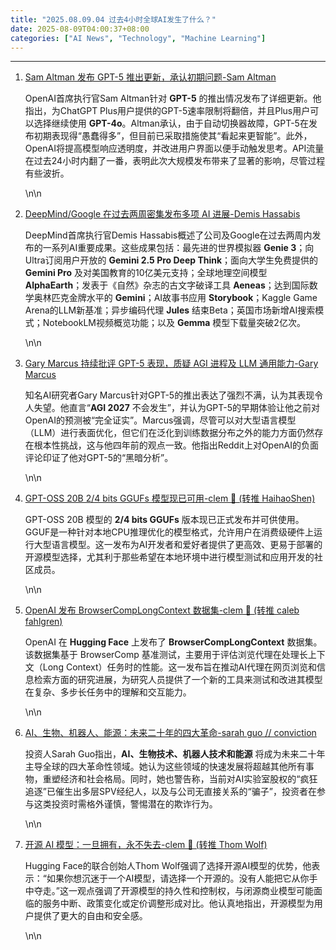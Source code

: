 ```yaml
---
title: "2025.08.09.04 过去4小时全球AI发生了什么？"
date: 2025-08-09T04:00:37+08:00
categories: ["AI News", "Technology", "Machine Learning"]
---
```


---

1.  [Sam Altman 发布 GPT-5 推出更新，承认初期问题-Sam Altman](https://x.com/sama/status/1953893841381273969)

    OpenAI首席执行官Sam Altman针对 **GPT-5** 的推出情况发布了详细更新。他指出，为ChatGPT Plus用户提供的GPT-5速率限制将翻倍，并且Plus用户可以选择继续使用 **GPT-4o**。Altman承认，由于自动切换器故障，GPT-5在发布初期表现得“愚蠢得多”，但目前已采取措施使其“看起来更智能”。此外，OpenAI将提高模型响应透明度，并改进用户界面以便手动触发思考。API流量在过去24小时内翻了一番，表明此次大规模发布带来了显著的影响，尽管过程有些波折。

    \n\n

2.  [DeepMind/Google 在过去两周密集发布多项 AI 进展-Demis Hassabis](https://x.com/demishassabis/status/1953887339094143156)

    DeepMind首席执行官Demis Hassabis概述了公司及Google在过去两周内发布的一系列AI重要成果。这些成果包括：最先进的世界模拟器 **Genie 3**；向Ultra订阅用户开放的 **Gemini 2.5 Pro Deep Think**；面向大学生免费提供的 **Gemini Pro** 及对美国教育的10亿美元支持；全球地理空间模型 **AlphaEarth**；发表于《自然》杂志的古文字破译工具 **Aeneas**；达到国际数学奥林匹克金牌水平的 **Gemini**；AI故事书应用 **Storybook**；Kaggle Game Arena的LLM新基准；异步编码代理 **Jules** 结束Beta；英国市场新增AI搜索模式；NotebookLM视频概览功能；以及 **Gemma** 模型下载量突破2亿次。

    \n\n

3.  [Gary Marcus 持续批评 GPT-5 表现，质疑 AGI 进程及 LLM 通用能力-Gary Marcus](https://x.com/GaryMarcus/status/1953896734306054352)

    知名AI研究者Gary Marcus针对GPT-5的推出表达了强烈不满，认为其表现令人失望。他直言“**AGI 2027** 不会发生”，并认为GPT-5的早期体验让他之前对OpenAI的预测被“完全证实”。Marcus强调，尽管可以对大型语言模型（LLM）进行表面优化，但它们在泛化到训练数据分布之外的能力方面仍然存在根本性挑战，这与他四年前的观点一致。他指出Reddit上对OpenAI的负面评论印证了他对GPT-5的“黑暗分析”。

    \n\n

4.  [GPT-OSS 20B 2/4 bits GGUFs 模型现已可用-clem 🤗 (转推 HaihaoShen)](https://x.com/ClementDelangue/status/1953872560631738662)

    GPT-OSS 20B 模型的 **2/4 bits GGUFs** 版本现已正式发布并可供使用。GGUF是一种针对本地CPU推理优化的模型格式，允许用户在消费级硬件上运行大型语言模型。这一发布为AI开发者和爱好者提供了更高效、更易于部署的开源模型选择，尤其利于那些希望在本地环境中进行模型测试和应用开发的社区成员。

    \n\n

5.  [OpenAI 发布 BrowserCompLongContext 数据集-clem 🤗 (转推 caleb fahlgren)](https://x.com/ClementDelangue/status/1953851335159259186)

    OpenAI 在 **Hugging Face** 上发布了 **BrowserCompLongContext** 数据集。该数据集基于 BrowserComp 基准测试，主要用于评估浏览代理在处理长上下文（Long Context）任务时的性能。这一发布旨在推动AI代理在网页浏览和信息检索方面的研究进展，为研究人员提供了一个新的工具来测试和改进其模型在复杂、多步长任务中的理解和交互能力。

    \n\n

6.  [AI、生物、机器人、能源：未来二十年的四大革命-sarah guo // conviction](https://x.com/saranormous/status/1953898985003098388)

    投资人Sarah Guo指出，**AI、生物技术、机器人技术和能源** 将成为未来二十年主导全球的四大革命性领域。她认为这些领域的快速发展将超越其他所有事物，重塑经济和社会格局。同时，她也警告称，当前对AI实验室股权的“疯狂追逐”已催生出多层SPV经纪人，以及与公司无直接关系的“骗子”，投资者在参与这类投资时需格外谨慎，警惕潜在的欺诈行为。

    \n\n

7.  [开源 AI 模型：一旦拥有，永不失去-clem 🤗 (转推 Thom Wolf)](https://x.com/ClementDelangue/status/1953851151230591271)

    Hugging Face的联合创始人Thom Wolf强调了选择开源AI模型的优势，他表示：“如果你想沉迷于一个AI模型，请选择一个开源的。没有人能把它从你手中夺走。”这一观点强调了开源模型的持久性和控制权，与闭源商业模型可能面临的服务中断、政策变化或定价调整形成对比。他认真地指出，开源模型为用户提供了更大的自由和安全感。

    \n\n